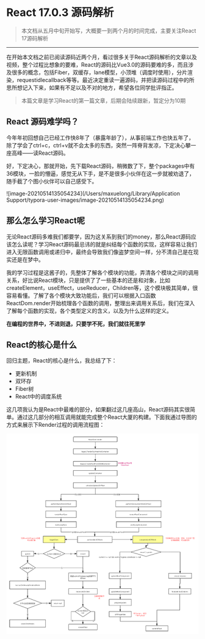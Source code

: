 # React 17.0.3 源码解析

> 本文档从五月中旬开始写，大概要一到两个月的时间完成，主要关注React 17源码解析

***

在开始本文档之前已阅读源码近两个月，看过很多关于React源码解析的文章以及视频，整个过程比想象的要难，React的源码比Vue3.0的源码要难的多，而且涉及很多的概念，包括Fiber，双缓存，lane模型，小顶堆（调度时使用），分片渲染，requestidlecallback等等。最近决定重读一遍源码，并把读源码过程中的所思所想记入下来，如果有不足以及不对的地方，希望各位同学批评指正。

> 本篇文章是学习React的第一篇文章，后期会陆续跟新，暂定分为10期

## React 源码难学吗？

今年年初回想自己已经工作快8年了（暴露年龄了），从事前端工作也快五年了，除了学会了ctrl+c，ctrl+v就不会太多的东西，突然一阵脊背发凉，下定决心攀一座高峰——读React源码。

好，下定决心，那就开始，先下载React源码，稍微数了下，整个packages中有36模块，一脸的懵逼，感觉无从下手，是不是很多小伙伴在这一步就被劝退了，随手截了个图小伙伴可以自己感受下。

![image-20210514135054234](/Users/maxuelong/Library/Application Support/typora-user-images/image-20210514135054234.png)

## 那么怎么学习React呢

无论React源码多难我们都要学，因为这关系到我们的money，那么React源码应该怎么读呢？学习React源码最忌讳的就是纠结每个函数的实现，这样容易让我们进入无限函数调用或递归中，最终会导致我们像盗梦空间一样，分不清自己是在现实还是在梦中。

我的学习过程是这酱子的，先整体了解各个模块的功能，弄清各个模块之间的调用关系，好比说React模块，只是提供了了一些基本的还是和对象，比如createElement，useEffect，useReducer，Children等，这个模块极其简单，很容易看懂。了解了各个模块大致功能后，我们可以根据入口函数ReactDom.render开始梳理各个函数的调用，整理出来调用关系后，我们在深入了解每个函数的实现，各个类型定义的含义，以及为什么这样的定义。

**在编程的世界中，不进则退，只要学不死，我们就往死里学**

## React的核心是什么

回归主题，React的核心是什么，我总结了下：

- 更新机制
- 双环存
- Fiber树
- React中的调度系统

这几项我认为是React中最难的部分，如果翻过这几座高山，React源码其实很简单。通过这几部分的相互调用就能完成整个React大厦的构建。下面我通过导图的方式来展示下Render过程的调用流程图：

![react Render阶段.png](https://github.com/tanxiliunian/mk/blob/master/react17/images/react%20Render%E9%98%B6%E6%AE%B5.png?raw=true)



